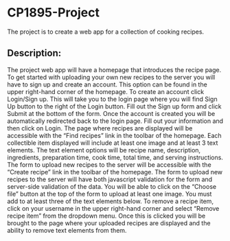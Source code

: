 # CP1895-Project
The project is to create a web app for a collection of cooking recipes.

## Description:
The project web app will have a homepage that introduces the recipe page. To get started with uploading your own new recipes to the server you will have to sign up and create an account. This option can be found in the upper right-hand corner of the homepage. To create an account click Login/Sign up. This will take you to the login page where you will find Sign Up button to the right of the Login button. Fill out the Sign up form and click Submit at the bottom of the form. Once the account is created you will be automatically redirected back to the login page. Fill out your information and then click on Login. The page where recipes are displayed will be accessible with the “Find recipes” link in the toolbar of the homepage. Each collectible item displayed will include at least one image and at least 3 text elements. The text element options will be recipe name, description, ingredients, preparation time, cook time, total time, and serving instructions. The form to upload new recipes to the server will be accessible with the “Create recipe” link in the toolbar of the homepage. The form to upload new recipes to the server will have both javascript validation for the form and server-side validation of the data. You will be able to click on the “Choose file” button at the top of the form to upload at least one image. You must add to at least three of the text elements below. To remove a recipe item, click on your username in the upper right-hand corner and select “Remove recipe item” from the dropdown menu. Once this is clicked you will be brought to the page where your uploaded recipes are displayed and the ability to remove text elements from them.
